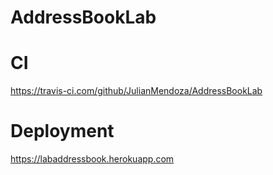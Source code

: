 # AddressBookLab

# CI

https://travis-ci.com/github/JulianMendoza/AddressBookLab

# Deployment

https://labaddressbook.herokuapp.com
